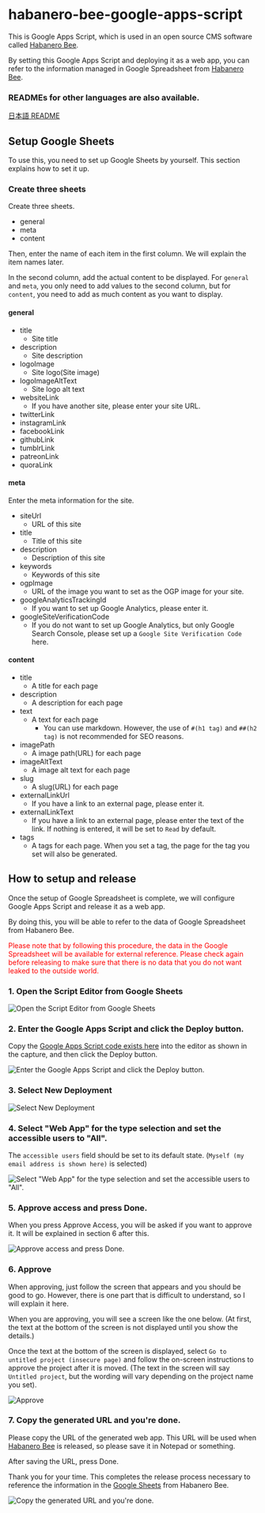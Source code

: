 # habanero-bee-google-apps-script

This is Google Apps Script, which is used in an open source CMS software called [Habanero Bee](https://github.com/shinshin86/habanero-bee).

By setting this Google Apps Script and deploying it as a web app, you can refer to the information managed in Google Spreadsheet from [Habanero Bee](https://github.com/shinshin86/habanero-bee).

### READMEs for other languages are also available.

[日本語 README](./README.ja.md)



## Setup Google Sheets

To use this, you need to set up Google Sheets by yourself.
This section explains how to set it up.

### Create three sheets

Create three sheets.

* general
* meta
* content

Then, enter the name of each item in the first column.
We will explain the item names later.

In the second column, add the actual content to be displayed.
For `general` and `meta`, you only need to add values to the second column, but for `content`, you need to add as much content as you want to display.

#### general

* title
  * Site title
* description
  * Site description
* logoImage
  * Site logo(Site image)
* logoImageAltText
  * Site logo alt text
* websiteLink
  * If you have another site, please enter your site URL.
* twitterLink
* instagramLink
* facebookLink
* githubLink
* tumblrLink
* patreonLink
* quoraLink

#### meta

Enter the meta information for the site.

* siteUrl
  * URL of this site
* title
  * Title of this site
* description
  * Description of this site
* keywords
  * Keywords of this site
* ogpImage
  * URL of the image you want to set as the OGP image for your site.
* googleAnalyticsTrackingId
  * If you want to set up Google Analytics, please enter it.
* googleSiteVerificationCode
  * If you do not want to set up Google Analytics, but only Google Search Console, please set up a `Google Site Verification Code` here.

#### content

* title
  * A title for each page
* description
  * A description for each page
* text
  * A text for each page
    * You can use markdown. However, the use of `#(h1 tag)` and `##(h2 tag)` is not recommended for SEO reasons.
* imagePath
  * A image path(URL) for each page
* imageAltText
  * A image alt text for each page
* slug
  * A slug(URL) for each page
* externalLinkUrl
  * If you have a link to an external page, please enter it.
* externalLinkText
  * If you have a link to an external page, please enter the text of the link. If nothing is entered, it will be set to `Read` by default.
* tags
  * A tags for each page. When you set a tag, the page for the tag you set will also be generated.

## How to setup and release

Once the setup of Google Spreadsheet is complete, we will configure Google Apps Script and release it as a web app.

By doing this, you will be able to refer to the data of Google Spreadsheet from Habanero Bee.

<font color="red">Please note that by following this procedure, the data in the Google Spreadsheet will be available for external reference. Please check again before releasing to make sure that there is no data that you do not want leaked to the outside world.</font>



### 1. Open the Script Editor from Google Sheets

![Open the Script Editor from Google Sheets](./images/ja/setup-01.png)



### 2. Enter the Google Apps Script and click the Deploy button.

Copy the [Google Apps Script code exists here](https://raw.githubusercontent.com/shinshin86/habanero-bee-google-apps-script/main/habanero-bee-google-apps-script.gs) into the editor as shown in the capture, and then click the Deploy button.

![Enter the Google Apps Script and click the Deploy button.](./images/ja/setup-02.png)



### 3. Select New Deployment

![Select New Deployment](./images/ja/setup-03.png)

### 4. Select "Web App" for the type selection and set the accessible users to "All".

The `accessible users` field should be set to its default state.
(`Myself (my email address is shown here)` is selected)

![Select "Web App" for the type selection and set the accessible users to "All".](./images/ja/setup-04.png)

### 5. Approve access and press Done.

When you press Approve Access, you will be asked if you want to approve it. It will be explained in section 6 after this.

![Approve access and press Done.](./images/ja/setup-05.png)

### 6. Approve

When approving, just follow the screen that appears and you should be good to go.
However, there is one part that is difficult to understand, so I will explain it here.

When you are approving, you will see a screen like the one below.
(At first, the text at the bottom of the screen is not displayed until you show the details.)

Once the text at the bottom of the screen is displayed, select `Go to untitled project (insecure page)` and follow the on-screen instructions to approve the project after it is moved.
(The text in the screen will say `Untitled project`, but the wording will vary depending on the project name you set).

![Approve](./images/ja/setup-06.png)

### 7. Copy the generated URL and you're done.

Please copy the URL of the generated web app. This URL will be used when [Habanero Bee](https://github.com/shinshin86/habanero-bee) is released, so please save it in Notepad or something.

After saving the URL, press Done.

Thank you for your time. This completes the release process necessary to reference the information in the [Google Sheets](https://github.com/shinshin86/habanero-bee) from Habanero Bee.

![Copy the generated URL and you're done.](./images/ja/setup-07.png)